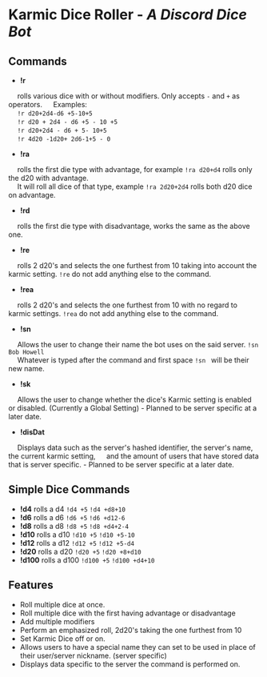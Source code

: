 # Karmic Dice Roller - _A Discord Dice Bot_

## Commands

- **!r**<br>

&emsp; rolls various dice with or without modifiers. Only accepts `-` and `+` as operators.
&emsp; Examples:<br>
&emsp; `!r d20+2d4-d6 +5-10+5` <br>
&emsp; `!r d20 + 2d4 - d6 +5 - 10 +5` <br>
&emsp; `!r d20+2d4 - d6 + 5- 10+5` <br>
&emsp; `!r 4d20 -1d20+ 2d6-1+5 - 0` <br>
- **!ra**<br>

&emsp; rolls the first die type with advantage, for example `!ra d20+d4` rolls only the d20 with advantage. <br>
&emsp; It will roll all dice of that type, example `!ra 2d20+2d4` rolls both d20 dice on advantage.
- **!rd**<br>

&emsp; rolls the first die type with disadvantage, works the same as the above one.
- **!re**<br>

&emsp; rolls 2 d20's and selects the one furthest from 10 taking into account the karmic setting. `!re` do not add anything else to the command.
- **!rea**<br>

&emsp; rolls 2 d20's and selects the one furthest from 10 with no regard to karmic settings. `!rea` do not add anything else to the command.
- **!sn**<br>

&emsp; Allows the user to change their name the bot uses on the said server. `!sn Bob Howell` <br>
&emsp; Whatever is typed after the command and first space `!sn ` will be their new name.
- **!sk**<br>

&emsp; Allows the user to change whether the dice's Karmic setting is enabled or disabled. (Currently a Global Setting)
    - Planned to be server specific at a later date.
- **!disDat**<br>

&emsp; Displays data such as the server's hashed identifier, the server's name, the current karmic setting,
&emsp; and the amount of users that have stored data that is server specific.
    - Planned to be server specific at a later date.

## Simple Dice Commands
- **!d4** rolls a d4 `!d4 +5` `!d4 +d8+10`
- **!d6** rolls a d6 `!d6 +5` `!d6 +d12-6`
- **!d8** rolls a d8 `!d8 +5` `!d8 +d4+2-4`
- **!d10** rolls a d10 `!d10 +5` `!d10 +5-10`
- **!d12** rolls a d12 `!d12 +5` `!d12 +5-d4`
- **!d20** rolls a d20 `!d20 +5` `!d20 +8+d10`
- **!d100** rolls a d100 `!d100 +5` `!d100 +d4+10`


## Features

- Roll multiple dice at once.
- Roll multiple dice with the first having advantage or disadvantage
- Add multiple modifiers
- Perform an emphasized roll, 2d20's taking the one furthest from 10
- Set Karmic Dice off or on.
- Allows users to have a special name they can set to be used in place of their user/server nickname. (server specific)
- Displays data specific to the server the command is performed on.


